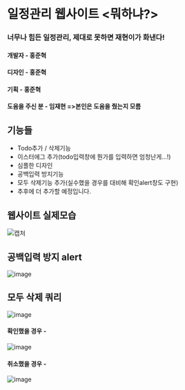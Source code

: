 # 일정관리 웹사이트 <뭐하냐?>

### 너무나 힘든 일정관리, 제대로 못하면 재현이가 화낸다!

#### 개발자 - 홍준혁

#### 디자인 - 홍준혁

#### 기획 - 홍준혁

#### 도움을 주신 분 - 임재현 =>본인은 도움을 줬는지 모름

## 기능들

-   Todo추가 / 삭제기능
-   이스터에그 추가(todo입력창에 뭔가를 입력하면 엄청난게...!)
-   심플한 디자인
-   공백입력 방지기능
-   모두 삭제기능 추가(실수했을 경우를 대비해 확인alert창도 구현)
-   추후에 더 추가할 예정입니다.

## 웹사이트 실제모습

![캡처](https://user-images.githubusercontent.com/48292190/95606525-683a7b00-0a95-11eb-8006-5471dd3d76d8.PNG)

## 공백입력 방지 alert

![image](https://user-images.githubusercontent.com/48292190/95606686-a5067200-0a95-11eb-99df-325df15d93b3.png)

## 모두 삭제 쿼리

![image](https://user-images.githubusercontent.com/48292190/95643962-ef1b4200-0aed-11eb-9ba9-625999f01050.png)

#### 확인했을 경우 -

![image](https://user-images.githubusercontent.com/48292190/95643987-183bd280-0aee-11eb-9325-e0ed5c636809.png)

#### 취소했을 경우 -

![image](https://user-images.githubusercontent.com/48292190/95643999-2ab60c00-0aee-11eb-80bb-df0c59279c2e.png)
